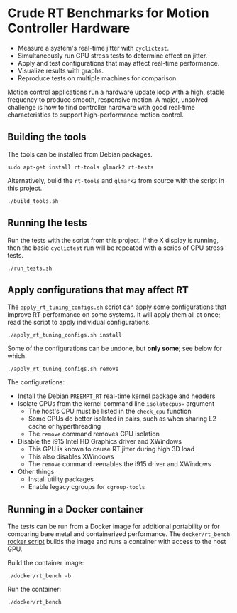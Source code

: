 # Crude RT Benchmarks for Motion Controller Hardware

- Measure a system's real-time jitter with `cyclictest`.
- Simultaneously run GPU stress tests to determine effect on jitter.
- Apply and test configurations that may affect real-time performance.
- Visualize results with graphs.
- Reproduce tests on multiple machines for comparison.

Motion control applications run a hardware update loop with a high,
stable frequency to produce smooth, responsive motion.  A major,
unsolved challenge is how to find controller hardware with good
real-time characteristics to support high-performance motion control.

## Building the tools

The tools can be installed from Debian packages.

    sudo apt-get install rt-tools glmark2 rt-tests

Alternatively, build the `rt-tools` and `glmark2` from source with the
script in this project.

    ./build_tools.sh

## Running the tests

Run the tests with the script from this project.  If the X display is
running, then the basic `cyclictest` run will be repeated with a
series of GPU stress tests.

    ./run_tests.sh

## Apply configurations that may affect RT

The `apply_rt_tuning_configs.sh` script can apply some configurations that
improve RT performance on some systems.  It will apply them all at
once; read the script to apply individual configurations.

    ./apply_rt_tuning_configs.sh install

Some of the configurations can be undone, but **only some**; see below
for which.

    ./apply_rt_tuning_configs.sh remove

The configurations:

- Install the Debian `PREEMPT_RT` real-time kernel package and headers
- Isolate CPUs from the kernel command line `isolatecpus=` argument
  - The host's CPU must be listed in the `check_cpu` function
  - Some CPUs do better isolated in pairs, such as when sharing L2
    cache or hyperthreading
  - The `remove` command removes CPU isolation
- Disable the i915 Intel HD Graphics driver and XWindows
  - This GPU is known to cause RT jitter during high 3D load
  - This also disables XWindows
  - The `remove` command reenables the i915 driver and XWindows
- Other things
  - Install utility packages
  - Enable legacy cgroups for `cgroup-tools`

## Running in a Docker container

The tests can be run from a Docker image for additional portability or
for comparing bare metal and containerized performance.  The
`docker/rt_bench` [rocker script][rocker] builds the image and runs a
container with access to the host GPU.

Build the container image:

    ./docker/rt_bench -b

Run the container:

    ./docker/rt_bench

[rocker]:  https://github.com/zultron/rocker
